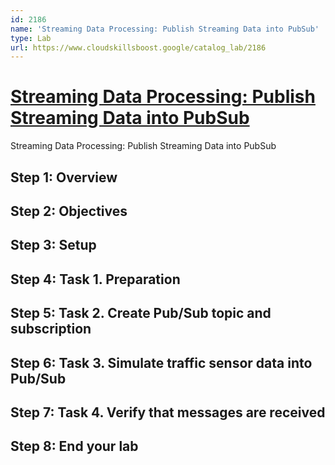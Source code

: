 ```yaml
---
id: 2186
name: 'Streaming Data Processing: Publish Streaming Data into PubSub'
type: Lab
url: https://www.cloudskillsboost.google/catalog_lab/2186
---
```


# [Streaming Data Processing: Publish Streaming Data into PubSub](https://www.cloudskillsboost.google/catalog_lab/2186)

Streaming Data Processing: Publish Streaming Data into PubSub

## Step 1: Overview

## Step 2: Objectives

## Step 3: Setup

## Step 4: Task 1. Preparation

## Step 5: Task 2. Create Pub/Sub topic and subscription

## Step 6: Task 3. Simulate traffic sensor data into Pub/Sub

## Step 7: Task 4. Verify that messages are received

## Step 8: End your lab
